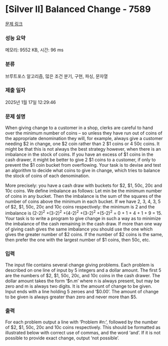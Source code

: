 # [Silver II] Balanced Change - 7589 

[문제 링크](https://www.acmicpc.net/problem/7589) 

### 성능 요약

메모리: 9552 KB, 시간: 96 ms

### 분류

브루트포스 알고리즘, 많은 조건 분기, 구현, 파싱, 문자열

### 제출 일자

2025년 1월 17일 12:29:46

### 문제 설명

<p>When giving change to a customer in a shop, clerks are careful to hand over the minimum number of coins – so unless they have run out of coins of the appropriate denomination they will, for example, always give a customer needing <span>$</span>2 in change, one <span>$</span>2 coin rather than 2 <span>$</span>1 coins or 4 50c coins. It might be that this is not always the best strategy however, when there is an imbalance in the stock of coins. If you have an excess of <span>$</span>1 coins in the cash drawer, it might be better to give 2 <span>$</span>1 coins to a customer, if only to prevent the <span>$</span>1 coin bucket from overflowing. Your task is to devise and test an algorithm to decide what coins to give in change, which tries to balance the stock of coins of each denomination. </p>

<p>More precisely: you have a cash draw with buckets for <span>$</span>2, <span>$</span>1, 50c, 20c and 10c coins. We define imbalance as follows: Let min be the minimum number of coins in any bucket. Then the imbalance is the sum of the squares of the number of coins above the minimum in each bucket. If we have 2, 3, 4, 3, 5 of <span>$</span>2, <span>$</span>1, 50c, 20c and 10c coins respectively: the minimum is 2 and the imbalance is (2-2)<sup>2</sup> +(3-2)<sup>2</sup> +(4-2)<sup>2</sup> +(3-2)<sup>2</sup> +(5-2)<sup>2</sup> = 0 + 1 + 4 + 1 + 9 = 15. Your task is to write a program to give change in such a way as to minimize the imbalance of the cash remaining in the cash draw. If more than one way of giving cash gives the same imbalance you should use the one which gives the greater number of <span>$</span>2 coins. If the number of <span>$</span>2 coins is the same, then prefer the one with the largest number of <span>$</span>1 coins, then 50c, etc. </p>

### 입력 

 <p>The input file contains several change giving problems. Each problem is described on one line of input by 5 integers and a dollar amount. The first 5 are the numbers of <span>$</span>2, <span>$</span>1, 50c, 20c, and 10c coins in the cash drawer. The dollar amount takes the form ‘<span>$</span>n.m’ where n is always present, but may be zero and m is always two digits. It is the amount of change to be given. Input ends with a line holding 5 zeroes and ‘<span>$</span>0.00’. The amount of change to be given is always greater than zero and never more than <span>$</span>5. </p>

### 출력 

 <p>For each problem output a line with ‘Problem #n:’, followed by the number of <span>$</span>2, <span>$</span>1, 50c, 20c and 10c coins respectively. This should be formatted as illustrated below with correct use of commas, and the word ‘and’. If it is not possible to provide exact change, output ‘not possible’. </p>

